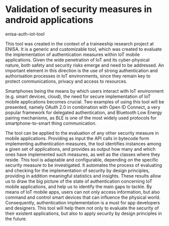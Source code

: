 # Validation of security measures in android applications
enisa-auth-iot-tool

This tool was created in the context of a traineeship research project at ENISA. It is a generic and customizable tool, which was created to evaluate the implementation of authentication measures within IoT mobile applications. Given the wide penetration of IoT and its cyber-physical nature, both safety and security risks emerge and need to be addressed. An important element in this direction is the use of strong authentication and authorisation processes in IoT environments, since they remain key to protect communications, privacy and access to resources. 

Smartphones being the means by which users interact with IoT environment (e.g. smart devices, cloud), the need for secure implementation of IoT mobile applications becomes crucial. Two examples of using this tool will be presented, namely OAuth 2.0 in combination with Open ID Connect, a very popular framework for delegated authentication, and Bluetooth Low Energy pairing mechanisms, as BLE is one of the most widely used protocols for smartphone-to-smart thing communication. 

The tool can be applied to the evaluation of any other security measure in mobile applications. Providing as input the API calls in bytecode form implementing authentication measures, the tool identifies instances among a given set of applications, and provides as output how many and which ones have implemented such measures, as well as the classes where they reside. This tool is adaptable and configurable, depending on the specific security measure to be investigated. It automates the process of evaluating and checking for the implementation of security by design principles, providing in addition meaningful statistics and insights. These results allow us to draw the big picture of the state of authentication concerning IoT mobile applications, and help us to identify the main gaps to tackle. By means of IoT mobile apps, users can not only access information, but also command and control smart devices that can influence the physical world. Consequently, authentication implementation is a must for app developers and designers. This tool will help them not only to evaluate the security of their existent applications, but also to apply security by design principles in the future. 
